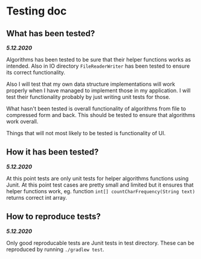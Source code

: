 # Testing doc

## What has been tested?

**_5.12.2020_**

Algorithms has been tested to be sure that their helper functions works as intended. Also in IO directory `FileReaderWriter` has been tested to ensure its correct functionality.

Also I will test that my own data structure implementations will work properly when I have managed to implement those in my application. I will test their functionality probably by just writing unit tests for those.

What hasn't been tested is overall functionality of algorithms from file to compressed form and back. This should be tested to ensure that algorithms work overall.

Things that will not most likely to be tested is functionality of UI.

## How it has been tested?

**_5.12.2020_**

At this point tests are only unit tests for helper algorithms functions using Junit. At this point test cases are pretty small and limited but it ensures that helper functions work, eg. function `int[] countCharFrequency(String text)` returns correct int array.

## How to reproduce tests?

**_5.12.2020_**

Only good reproducable tests are Junit tests in test directory. These can be reproduced by running `./gradlew test`.
